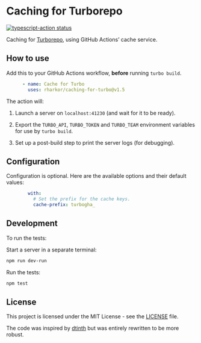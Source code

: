 # Caching for Turborepo

[![typescript-action status](https://github.com/rharkor/caching-for-turbo/workflows/ci/badge.svg)](https://github.com/rharkor/caching-for-turbo/actions)

Caching for [Turborepo](https://turbo.build/repo/), using GitHub Actions’ cache
service.

## How to use

Add this to your GitHub Actions workflow, **before** running `turbo build`.

<!-- prettier-ignore -->
```yaml
      - name: Cache for Turbo
        uses: rharkor/caching-for-turbo@v1.5
```

The action will:

1. Launch a server on `localhost:41230` (and wait for it to be ready).

2. Export the `TURBO_API`, `TURBO_TOKEN` and `TURBO_TEAM` environment variables
   for use by `turbo build`.

3. Set up a post-build step to print the server logs (for debugging).

## Configuration

Configuration is optional. Here are the available options and their default
values:

<!-- prettier-ignore -->
```yaml
        with:
          # Set the prefix for the cache keys.
          cache-prefix: turbogha_
```

## Development

To run the tests:

Start a server in a separate terminal:

```bash
npm run dev-run
```

Run the tests:

```bash
npm test
```

## License

This project is licensed under the MIT License - see the [LICENSE](LICENSE)
file.

The code was inspired by
[dtinth](https://github.com/dtinth/setup-github-actions-caching-for-turbo/actions)
but was entirely rewritten to be more robust.
